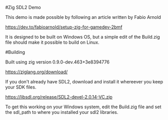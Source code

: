 #Zig SDL2 Demo

This demo is made possible by following an article written by Fabio Arnold

https://dev.to/fabioarnold/setup-zig-for-gamedev-2bmf


It is designed to be built on Windows OS, but a simple edit of the Build.zig file should make it possible to build on Linux.


#Building

Built using zig version 0.9.0-dev.463+3e8394776

https://ziglang.org/download/


If you don't already have SDL2, download and install it whereever you keep your SDK files.

https://libsdl.org/release/SDL2-devel-2.0.14-VC.zip


To get this working on your Windows system, edit the Build.zig file
and set the sdl_path to where you installed your sdl2 libraries.

